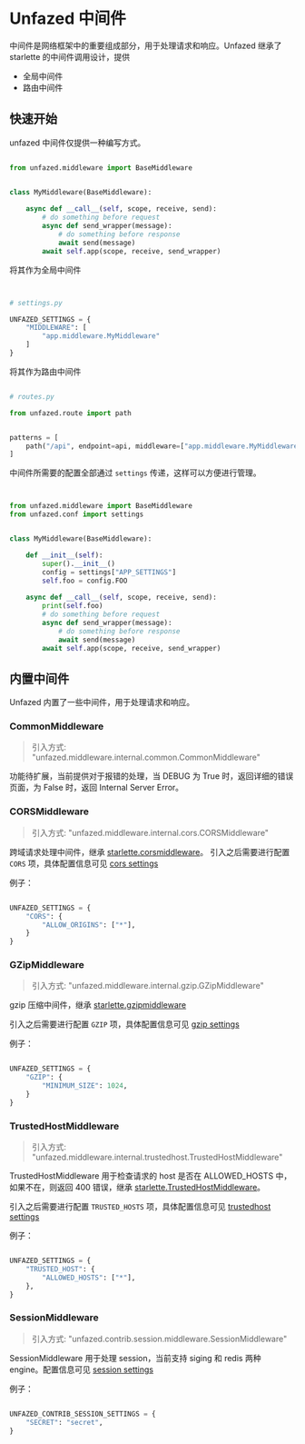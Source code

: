 Unfazed 中间件
======

中间件是网络框架中的重要组成部分，用于处理请求和响应。Unfazed 继承了 starlette 的中间件调用设计，提供

- 全局中间件
- 路由中间件


## 快速开始

unfazed 中间件仅提供一种编写方式。

```python

from unfazed.middleware import BaseMiddleware


class MyMiddleware(BaseMiddleware):
    
    async def __call__(self, scope, receive, send):
        # do something before request
        async def send_wrapper(message):
            # do something before response
            await send(message)
        await self.app(scope, receive, send_wrapper)


```


将其作为全局中间件

```python


# settings.py

UNFAZED_SETTINGS = {
    "MIDDLEWARE": [
        "app.middleware.MyMiddleware"
    ]
}


```


将其作为路由中间件

```python

# routes.py

from unfazed.route import path


patterns = [
    path("/api", endpoint=api, middleware=["app.middleware.MyMiddleware"])
]

```

中间件所需要的配置全部通过 `settings` 传递，这样可以方便进行管理。


```python


from unfazed.middleware import BaseMiddleware
from unfazed.conf import settings


class MyMiddleware(BaseMiddleware):

    def __init__(self):
        super().__init__()
        config = settings["APP_SETTINGS"]
        self.foo = config.FOO
    
    async def __call__(self, scope, receive, send):
        print(self.foo)
        # do something before request
        async def send_wrapper(message):
            # do something before response
            await send(message)
        await self.app(scope, receive, send_wrapper)


```


## 内置中间件

Unfazed 内置了一些中间件，用于处理请求和响应。


### CommonMiddleware


> 引入方式: "unfazed.middleware.internal.common.CommonMiddleware"


功能待扩展，当前提供对于报错的处理，当 DEBUG 为 True 时，返回详细的错误页面，为 False 时，返回 Internal Server Error。


### CORSMiddleware

> 引入方式: "unfazed.middleware.internal.cors.CORSMiddleware"


跨域请求处理中间件，继承 [starlette.corsmiddleware](https://github.com/encode/starlette/blob/master/starlette/middleware/cors.py)。
引入之后需要进行配置 `CORS` 项，具体配置信息可见 [cors settings](https://github.com/unfazed-eco/unfazed/blob/main/unfazed/schema/middleware.py)


例子：

```python

UNFAZED_SETTINGS = {
    "CORS": {
        "ALLOW_ORIGINS": ["*"],
    }
}

```


### GZipMiddleware

> 引入方式: "unfazed.middleware.internal.gzip.GZipMiddleware"

gzip 压缩中间件，继承 [starlette.gzipmiddleware](https://github.com/encode/starlette/blob/master/starlette/middleware/gzip.py)

引入之后需要进行配置 `GZIP` 项，具体配置信息可见 [gzip settings](https://github.com/unfazed-eco/unfazed/blob/main/unfazed/schema/middleware.py)


例子：

```python

UNFAZED_SETTINGS = {
    "GZIP": {
        "MINIMUM_SIZE": 1024,
    }
}

```


### TrustedHostMiddleware

> 引入方式: "unfazed.middleware.internal.trustedhost.TrustedHostMiddleware"

TrustedHostMiddleware 用于检查请求的 host 是否在 ALLOWED_HOSTS 中，如果不在，则返回 400 错误，继承 [starlette.TrustedHostMiddleware](https://github.com/encode/starlette/blob/master/starlette/middleware/trustedhost.py)。

引入之后需要进行配置 `TRUSTED_HOSTS` 项，具体配置信息可见 [trustedhost settings](https://github.com/unfazed-eco/unfazed/blob/main/unfazed/schema/middleware.py)


例子：

```python

UNFAZED_SETTINGS = {
    "TRUSTED_HOST": {
        "ALLOWED_HOSTS": ["*"],
    },
}

```




### SessionMiddleware

> 引入方式: "unfazed.contrib.session.middleware.SessionMiddleware"

SessionMiddleware 用于处理 session，当前支持 siging 和 redis 两种 engine。配置信息可见 [session settings](https://github.com/unfazed-eco/unfazed/blob/main/unfazed/contrib/session/settings.py)



例子：

```python

UNFAZED_CONTRIB_SESSION_SETTINGS = {
    "SECRET": "secret",
}

```